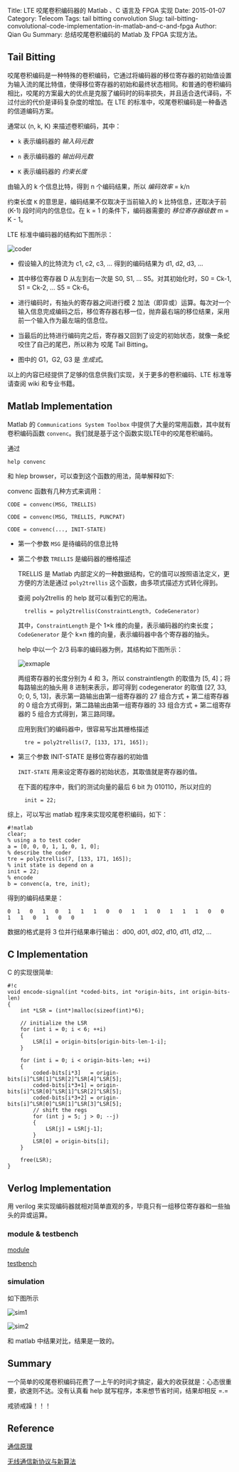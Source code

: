 Title: LTE 咬尾卷积编码器的 Matlab 、C 语言及 FPGA 实现
Date: 2015-01-07
Category: Telecom
Tags: tail bitting convolution
Slug: tail-bitting-convolutional-code-implementation-in-matlab-and-c-and-fpga
Author: Qian Gu
Summary: 总结咬尾卷积编码的 Matlab 及 FPGA 实现方法。

## Tail Bitting 

咬尾卷积编码是一种特殊的卷积编码，它通过将编码器的移位寄存器的初始值设置为输入流的尾比特值，使得移位寄存器的初始和最终状态相同。和普通的卷积编码相比，咬尾的方案最大的优点是克服了编码时的码率损失，并且适合迭代译码，不过付出的代价是译码复杂度的增加。在 LTE 的标准中，咬尾卷积编码是一种备选的信道编码方案。

通常以 (n, k, K) 来描述卷积编码，其中：

+ `k` 表示编码器的 *输入码元数*

+ `n` 表示编码器的 *输出码元数*

+ `K` 表示编码器的 *约束长度*

由输入的 k 个信息比特，得到 n 个编码结果，所以 *编码效率* = k/n

约束长度 `K` 的意思是，编码结果不仅取决于当前输入的 k 比特信息，还取决于前 (K-1) 段时间内的信息位。在 k = 1 的条件下，编码器需要的 *移位寄存器级数* m = K - 1。

LTE 标准中编码器的结构如下图所示：

![coder](/images/tail-bitting-convolutional-code-implementation-in-matlab-and-fpga/coder.jpg)

+ 假设输入的比特流为 c1, c2, c3, ... 得到的编码结果为 d1, d2, d3, ...

+ 其中移位寄存器 D 从左到右一次是 S0, S1, ... S5。对其初始化时，S0 = Ck-1, S1 = Ck-2, ... S5 = Ck-6。

+ 进行编码时，有抽头的寄存器之间进行模 2 加法（即异或）运算。每次对一个输入信息完成编码之后，移位寄存器右移一位，抛弃最右端的移位结果，采用前一个输入作为最左端的信息位。

+ 当最后的比特进行编码完之后，寄存器又回到了设定的初始状态，就像一条蛇咬住了自己的尾巴，所以称为 咬尾 Tail Bitting。

+ 图中的 G1，G2, G3 是 *生成式*。

以上的内容已经提供了足够的信息供我们实现，关于更多的卷积编码、LTE 标准等请查阅 wiki 和专业书籍。

## Matlab Implementation

Matlab 的 `Communications System Toolbox` 中提供了大量的常用函数，其中就有卷积编码函数 `convenc`。我们就是基于这个函数实现LTE中的咬尾卷积编码。

通过

    help convenc

和 hlep browser，可以查到这个函数的用法，简单解释如下:

convenc 函数有几种方式来调用：

    CODE = convenc(MSG, TRELLIS)

    CODE = convenc(MSG, TRELLIS, PUNCPAT)

    CODE = convenc(..., INIT-STATE)

+ 第一个参数 `MSG` 是待编码的信息比特

+ 第二个参数 `TRELLIS` 是编码器的栅格描述

    TRELLIS 是 Matlab 内部定义的一种数据结构，它的值可以按照语法定义，更方便的方法是通过 `poly2trellis` 这个函数，由多项式描述方式转化得到。

    查阅 poly2trellis 的 help 就可以看到它的用法。

        trellis = poly2trellis(ConstraintLength, CodeGenerator)

    其中，`ConstraintLength` 是个 1×k 维的向量，表示编码器的约束长度；`CodeGenerator` 是个 k×n 维的向量，表示编码器中各个寄存器的抽头。

    help 中以一个 2/3 码率的编码器为例，其结构如下图所示：

    ![exmaple](/images/tail-bitting-convolutional-code-implementation-in-matlab-and-fpga/example.png)

    两组寄存器的长度分别为 4 和 3，所以 constraintlength 的取值为 [5, 4]；将每路输出的抽头用 8 进制来表示，即可得到 codegenerator 的取值 [27, 33, 0; 0, 5, 13]，表示第一路输出由第一组寄存器的 27 组合方式 + 第二组寄存器的 0 组合方式得到，第二路输出由第一组寄存器的 33 组合方式 + 第二组寄存器的 5 组合方式得到，第三路同理。

    应用到我们的编码器中，很容易写出其栅格描述

        tre = poly2trellis(7, [133, 171, 165]);

+ 第三个参数 INIT-STATE 是移位寄存器的初始值

    `INIT-STATE` 用来设定寄存器的初始状态，其取值就是寄存器的值。

    在下面的程序中，我们的测试向量的最后 6 bit 为 010110，所以对应的

        init = 22;

综上，可以写出 matlab 程序来实现咬尾卷积编码，如下：

    #!matlab
    clear;  
    % using a to test coder
    a = [0, 0, 0, 1, 1, 0, 1, 0];
    % describe the coder
    tre = poly2trellis(7, [133, 171, 165]);
    % init state is depend on a
    init = 22;
    % encode
    b = convenc(a, tre, init);

得到的编码结果是：

    0  1   0   1   0   1   1   1   0   0   1   1   0   1   1   1   0   0   1   1   0   1   0   0

数据的格式是将 3 位并行结果串行输出： d00, d01, d02, d10, d11, d12, ...

## C Implementation

C 的实现很简单:

    #!c
    void encode-signal(int *coded-bits, int *origin-bits, int origin-bits-len)
    {
        int *LSR = (int*)malloc(sizeof(int)*6);
    
        // initialize the LSR
        for (int i = 0; i < 6; ++i)
        {
            LSR[i] = origin-bits[origin-bits-len-1-i];
        }
    
        for (int i = 0; i < origin-bits-len; ++i)
        {
            coded-bits[i*3]   = origin-bits[i]^LSR[1]^LSR[2]^LSR[4]^LSR[5];
            coded-bits[i*3+1] = origin-bits[i]^LSR[0]^LSR[1]^LSR[2]^LSR[5];
            coded-bits[i*3+2] = origin-bits[i]^LSR[0]^LSR[1]^LSR[3]^LSR[5];
            // shift the regs
            for (int j = 5; j > 0; --j)
            {
                LSR[j] = LSR[j-1];
            }
            LSR[0] = origin-bits[i];
        }
        
        free(LSR);
    }

## Verlog Implementation

用 verilog 来实现编码器就相对简单直观的多，毕竟只有一组移位寄存器和一些抽头的异或运算。

### module & testbench

[module](https://github.com/guqian110/guqian110.github.io/blob/master/files/tbce.v)

[testbench](https://github.com/guqian110/guqian110.github.io/blob/master/files/tb-tbce.v)

### simulation

如下图所示

![sim1](/images/tail-bitting-convolutional-code-implementation-in-matlab-and-fpga/sim1.png)

![sim2](/images/tail-bitting-convolutional-code-implementation-in-matlab-and-fpga/sim2.png)

和 matlab 中结果对比，结果是一致的。

## Summary

一个简单的咬尾卷积编码花费了一上午的时间才搞定，最大的收获就是：心态很重要，欲速则不达。没有认真看 help 就写程序，本来想节省时间，结果却相反 =.=

戒骄戒躁！！！

## Reference

[通信原理](http://book.douban.com/subject/1446684/)

[无线通信新协议与新算法](http://book.douban.com/subject/24784764/)
